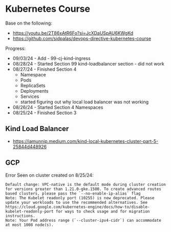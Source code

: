 # Kubernetes Course

Base on the following:

- https://youtu.be/2T86xAtR6Fo?si=JcXDaUSpAU6KWgKd
- https://github.com/sidpalas/devops-directive-kubernetes-course

Progress:

- 09/03/24 - Add - 99-cj-kind-ingress
- 08/28/24 - Started Section 99 kind-loadbalancer section - did not work
- 08/27/24 - Finished Section 4
  - Namespace
  - Pods
  - ReplicaSets
  - Deployments
  - Services
  - started figuring out why local load balancer was not working
- 08/26/24 - Started Section 4 Namespaces
- 08/25/24 - Finished Section 3

## Kind Load Balancer

- https://iamunnip.medium.com/kind-local-kubernetes-cluster-part-5-25844d448926

## GCP

Error Seen on cluster created on 8/25/24:

```
Default change: VPC-native is the default mode during cluster creation for versions greater than 1.21.0-gke.1500. To create advanced routes based clusters, please pass the `--no-enable-ip-alias` flag
Note: The Kubelet readonly port (10255) is now deprecated. Please update your workloads to use the recommended alternatives. See https://cloud.google.com/kubernetes-engine/docs/how-to/disable-kubelet-readonly-port for ways to check usage and for migration instructions.
Note: Your Pod address range (`--cluster-ipv4-cidr`) can accommodate at most 1008 node(s).
```
